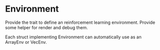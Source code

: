 # Environment

Provide the trait to define an reinforcement learning environment. Provide some helper for render and debug them.

Each struct implementing Environment can automatically use as an ArrayEnv or VecEnv.